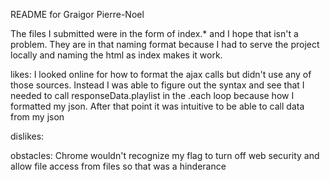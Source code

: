README for Graigor Pierre-Noel

The files I submitted were in the form of index.* and I hope that isn't a problem. They are in that naming format because I had to serve the project locally and naming the html as index makes it work.

likes: I looked online for how to format the ajax calls but didn't use any of those sources. Instead I was able to figure out the syntax and see that I needed to call responseData.playlist in the .each loop because how I formatted my json. After that point it was intuitive to be able to call data from my json

dislikes:

obstacles: Chrome wouldn't recognize my flag to turn off web security and allow file access from files so that was a hinderance